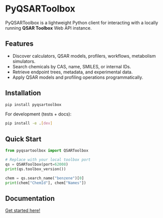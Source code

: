 # PyQSARToolbox

PyQSARToolbox is a lightweight Python client for interacting with a locally running **QSAR Toolbox** Web API instance.

## Features

* Discover calculators, QSAR models, profilers, workflows, metabolism simulators.
* Search chemicals by CAS, name, SMILES, or internal IDs.
* Retrieve endpoint trees, metadata, and experimental data.
* Apply QSAR models and profiling operations programmatically.

## Installation

```bash
pip install pyqsartoolbox
```

For development (tests + docs):

```bash
pip install -e .[dev]
```

## Quick Start

```python
from pyqsartoolbox import QSARToolbox

# Replace with your local toolbox port
qs = QSARToolbox(port=62008)
print(qs.toolbox_version())

chem = qs.search_name("benzene")[0]
print(chem["ChemId"], chem["Names"])
```

## Documentation

[Get started here!](getting-started.md)
